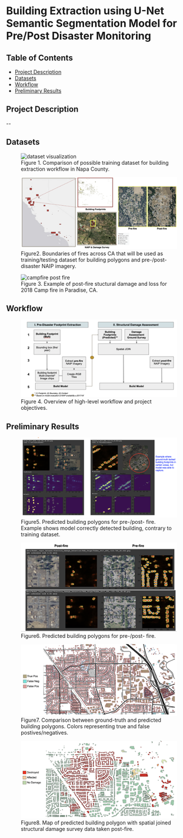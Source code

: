# Building Extraction using U-Net Semantic Segmentation Model for Pre/Post Disaster Monitoring

## Table of Contents  
- [Project Description](#project-Description)  
- [Datasets](#datasets)  
- [Workflow](#workflow)  
- [Preliminary Results](#preliminary-results) 

## Project Description 

--

## Datasets 

<figure class="image">
  <img src="./docs/assets/Figure1.png" alt="dataset visualization">
  <figcaption>Figure 1. Comparison of possible training dataset for building extraction workflow in Napa County.</figcaption>
</figure>

<figure class="image">
  <img src="./docs/assets/Figure6.png" alt="workflow">
  <figcaption>Figure2. Boundaries of fires across CA that will be used as training/testing dataset for building polygons and pre-/post- disaster NAIP imagery. </figcaption>
</figure>

<figure class="image">
  <img src="./docs/assets/Figure4.png" alt="campfire post fire">
  <figcaption>Figure 3. Example of post-fire stuctural damage and loss for 2018 Camp fire in Paradise, CA.</figcaption>
</figure>

## Workflow 

<figure class="image">
  <img src="./docs/assets/Figure5.png" alt="workflow">
  <figcaption>Figure 4. Overview of high-level workflow and project objectives. </figcaption>
</figure>

## Preliminary Results 

<figure class="image">
  <img src="./docs/assets/Figure7.png" alt="building detection 1">
  <figcaption>Figure5. Predicted building polygons for pre-/post- fire. Example shows model correctly detected building, contrary to training dataset. </figcaption>
</figure>

<figure class="image">
  <img src="./docs/assets/Figure8.png" alt="building detection 2">
  <figcaption>Figure6. Predicted building polygons for pre-/post- fire.  </figcaption>
</figure>

<figure class="image">
  <img src="./docs/assets/Figure9.png" alt="comparison with true data">
  <figcaption>Figure7. Comparison between ground-truth and predicted building polygons. Colors representing true and false postives/negatives. </figcaption>
</figure>

<figure class="image">
  <img src="./docs/assets/Figure10.png" alt="damage data">
  <figcaption>Figure8. Map of predicted building polygon with spatial joined structural damage survey data taken post-fire. </figcaption>
</figure>